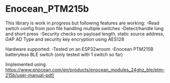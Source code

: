 # Enocean_PTM215b

This library is work in progress but following features are working:
-Read switch config from json file handling multiple switches
-Detect/handle long and short press
-Security checks on payload length, static source address, GAP AD Type and security key encryption using AES128

Hardware supported:
-Tested on an ESP32wroom
-Enocean PTM215B batteryless BLE switch (only tested with 1 switch so far)

Implemented using https://www.enocean.com/en/products/enocean_modules_24ghz_ble/ptm-215b/user-manual-pdf/
